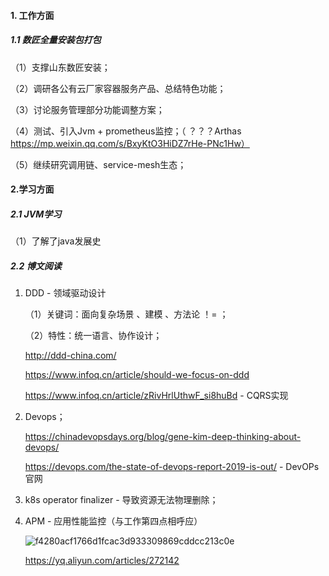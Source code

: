 

#### 1. 工作方面

##### 1.1 数匠全量安装包打包

（1）支撑山东数匠安装；

（2）调研各公有云厂家容器服务产品、总结特色功能；

（3）讨论服务管理部分功能调整方案；

（4）测试、引入Jvm + prometheus监控；（ ？？？Arthas https://mp.weixin.qq.com/s/BxyKtO3HiDZ7rHe-PNc1Hw）

（5）继续研究调用链、service-mesh生态；

#### 2.学习方面

##### 2.1 JVM学习

（1）了解了java发展史

##### 2.2 博文阅读

1. DDD - 领域驱动设计

   （1）关键词：面向复杂场景 、建模 、方法论 ！= ；

   （2）特性：统一语言、协作设计；

   http://ddd-china.com/

   https://www.infoq.cn/article/should-we-focus-on-ddd

   https://www.infoq.cn/article/zRivHrlUthwF_si8huBd  - CQRS实现

   

2. Devops；

   https://chinadevopsdays.org/blog/gene-kim-deep-thinking-about-devops/

   https://devops.com/the-state-of-devops-report-2019-is-out/  - DevOPs官网

3. k8s operator finalizer - 导致资源无法物理删除；

4. APM - 应用性能监控（与工作第四点相呼应）

   ![f4280acf1766d1fcac3d933309869cddcc213c0e](https://yqfile.alicdn.com/f4280acf1766d1fcac3d933309869cddcc213c0e.png)

   https://yq.aliyun.com/articles/272142 